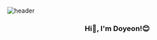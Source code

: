 ![header](https://capsule-render.vercel.app/api?type=waving&color=auto&height=240&section=header&text=HELLO,%20WORLD!&desc=Yeon's%20Github&descAlign=68&fontAlignY=40)
<h3><p align="center">Hi👋, I'm Doyeon!😊</p></h3>
